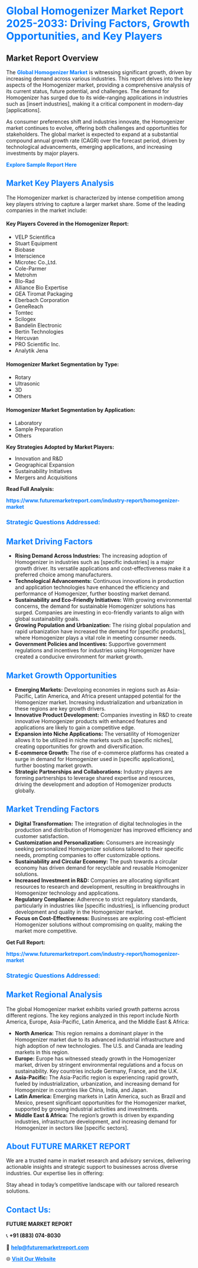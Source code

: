 <h1 style="color: #007BFF;">Global Homogenizer Market Report 2025-2033: Driving Factors, Growth Opportunities, and Key Players</h1>

<section id="overview">
<h2>Market Report Overview</h2>
<p>The <a href="https://www.futuremarketreport.com/industry-report/homogenizer-market" style="color: #007BFF; text-decoration: none;"><strong>Global Homogenizer Market</strong></a> is witnessing significant growth, driven by increasing demand across various industries. This report delves into the key aspects of the Homogenizer market, providing a comprehensive analysis of its current status, future potential, and challenges. The demand for Homogenizer has surged due to its wide-ranging applications in industries such as [insert industries], making it a critical component in modern-day [applications].</p>
<p>As consumer preferences shift and industries innovate, the Homogenizer market continues to evolve, offering both challenges and opportunities for stakeholders. The global market is expected to expand at a substantial compound annual growth rate (CAGR) over the forecast period, driven by technological advancements, emerging applications, and increasing investments by major players.</p>
</section>

<section id="overview">
<p><a href="https://www.futuremarketreport.com/request-sample/reportId=56568" style="color: #007BFF; text-decoration: none;"><strong>Explore Sample Report Here</strong></a></p>
</section>

<section id="key-players">
<h2 style="color: #007BFF;">Market Key Players Analysis</h2>
<p>The Homogenizer market is characterized by intense competition among key players striving to capture a larger market share. Some of the leading companies in the market include:</p>
<h4>Key Players Covered in the Homogenizer Report:</h4>
<ul><li>VELP Scientifica</li><li>Stuart Equipment</li><li>Biobase</li><li>Interscience</li><li>Microtec Co.,Ltd.</li><li>Cole-Parmer</li><li>Metrohm</li><li>BIo-Rad</li><li>Alliance Bio Expertise</li><li>GEA Tiromat Packaging</li><li>Eberbach Corporation</li><li>GeneReach</li><li>Tomtec</li><li>Scilogex</li><li>Bandelin Electronic</li><li>Bertin Technologies</li><li>Hercuvan</li><li>PRO Scientific Inc.</li><li>Analytik Jena</li></ul>
<h4>Homogenizer Market Segmentation by Type:</h4>
<ul><li>Rotary</li><li>Ultrasonic</li><li>3D</li><li>Others</li></ul>

<h4>Homogenizer Market Segmentation by Application:</h4>
<ul><li>Laboratory</li><li>Sample Preparation</li><li>Others</li></ul>
<p><strong>Key Strategies Adopted by Market Players:</strong></p>
<ul>
<li>Innovation and R&D</li>
<li>Geographical Expansion</li>
<li>Sustainability Initiatives</li>
<li>Mergers and Acquisitions</li>
</ul>
</section>

<section>
<p><strong>Read Full Analysis: </strong></p><a href="https://www.futuremarketreport.com/industry-report/homogenizer-market" style="color: #007BFF; text-decoration: none;"><strong>https://www.futuremarketreport.com/industry-report/homogenizer-market</strong></a>
<h3 style="color: #007BFF;">Strategic Questions Addressed:</h3>
</section>

<section id="driving-factors">
<h2 style="color: #007BFF;">Market Driving Factors</h2>
<ul>
<li><strong>Rising Demand Across Industries:</strong> The increasing adoption of Homogenizer in industries such as [specific industries] is a major growth driver. Its versatile applications and cost-effectiveness make it a preferred choice among manufacturers.</li>
<li><strong>Technological Advancements:</strong> Continuous innovations in production and application technologies have enhanced the efficiency and performance of Homogenizer, further boosting market demand.</li>
<li><strong>Sustainability and Eco-Friendly Initiatives:</strong> With growing environmental concerns, the demand for sustainable Homogenizer solutions has surged. Companies are investing in eco-friendly variants to align with global sustainability goals.</li>
<li><strong>Growing Population and Urbanization:</strong> The rising global population and rapid urbanization have increased the demand for [specific products], where Homogenizer plays a vital role in meeting consumer needs.</li>
<li><strong>Government Policies and Incentives:</strong> Supportive government regulations and incentives for industries using Homogenizer have created a conducive environment for market growth.</li>
</ul>
</section>

<section id="growth-opportunities">
<h2 style="color: #007BFF;">Market Growth Opportunities</h2>
<ul>
<li><strong>Emerging Markets:</strong> Developing economies in regions such as Asia-Pacific, Latin America, and Africa present untapped potential for the Homogenizer market. Increasing industrialization and urbanization in these regions are key growth drivers.</li>
<li><strong>Innovative Product Development:</strong> Companies investing in R&D to create innovative Homogenizer products with enhanced features and applications are likely to gain a competitive edge.</li>
<li><strong>Expansion into Niche Applications:</strong> The versatility of Homogenizer allows it to be utilized in niche markets such as [specific niches], creating opportunities for growth and diversification.</li>
<li><strong>E-commerce Growth:</strong> The rise of e-commerce platforms has created a surge in demand for Homogenizer used in [specific applications], further boosting market growth.</li>
<li><strong>Strategic Partnerships and Collaborations:</strong> Industry players are forming partnerships to leverage shared expertise and resources, driving the development and adoption of Homogenizer products globally.</li>
</ul>
</section>

<section id="trending-factors">
<h2 style="color: #007BFF;">Market Trending Factors</h2>
<ul>
<li><strong>Digital Transformation:</strong> The integration of digital technologies in the production and distribution of Homogenizer has improved efficiency and customer satisfaction.</li>
<li><strong>Customization and Personalization:</strong> Consumers are increasingly seeking personalized Homogenizer solutions tailored to their specific needs, prompting companies to offer customizable options.</li>
<li><strong>Sustainability and Circular Economy:</strong> The push towards a circular economy has driven demand for recyclable and reusable Homogenizer solutions.</li>
<li><strong>Increased Investment in R&D:</strong> Companies are allocating significant resources to research and development, resulting in breakthroughs in Homogenizer technology and applications.</li>
<li><strong>Regulatory Compliance:</strong> Adherence to strict regulatory standards, particularly in industries like [specific industries], is influencing product development and quality in the Homogenizer market.</li>
<li><strong>Focus on Cost-Effectiveness:</strong> Businesses are exploring cost-efficient Homogenizer solutions without compromising on quality, making the market more competitive.</li>
</ul>
</section>

<section>
<p><strong>Get Full Report: </strong></p><a href="https://www.futuremarketreport.com/industry-report/homogenizer-market" style="color: #007BFF; text-decoration: none;"><strong>https://www.futuremarketreport.com/industry-report/homogenizer-market</strong></a>
<h3 style="color: #007BFF;">Strategic Questions Addressed:</h3>
</section>


<section id="regional-analysis">
<h2 style="color: #007BFF;">Market Regional Analysis</h2>
<p>The global Homogenizer market exhibits varied growth patterns across different regions. The key regions analyzed in this report include North America, Europe, Asia-Pacific, Latin America, and the Middle East & Africa:</p>
<ul>
<li><strong>North America:</strong> This region remains a dominant player in the Homogenizer market due to its advanced industrial infrastructure and high adoption of new technologies. The U.S. and Canada are leading markets in this region.</li>
<li><strong>Europe:</strong> Europe has witnessed steady growth in the Homogenizer market, driven by stringent environmental regulations and a focus on sustainability. Key countries include Germany, France, and the U.K.</li>
<li><strong>Asia-Pacific:</strong> The Asia-Pacific region is experiencing rapid growth, fueled by industrialization, urbanization, and increasing demand for Homogenizer in countries like China, India, and Japan.</li>
<li><strong>Latin America:</strong> Emerging markets in Latin America, such as Brazil and Mexico, present significant opportunities for the Homogenizer market, supported by growing industrial activities and investments.</li>
<li><strong>Middle East & Africa:</strong> The region’s growth is driven by expanding industries, infrastructure development, and increasing demand for Homogenizer in sectors like [specific sectors].</li>
</ul>
</section>

<footer>
<h2 style="color: #007BFF;">About FUTURE MARKET REPORT</h2>
<p>We are a trusted name in market research and advisory services, delivering actionable insights and strategic support to businesses across diverse industries. Our expertise lies in offering:</p>

<p>Stay ahead in today’s competitive landscape with our tailored research solutions.</p>

<h2 style="color: #007BFF;">Contact Us:</h2>
<p><strong>FUTURE MARKET REPORT</strong></p>
<p>📞 <strong>+91 (883) 074-8030</strong></p>
<p>📧 <strong><a href="mailto:help@futuremarketreport.com" style="color: #007BFF;">help@futuremarketreport.com</a></strong></p>
<p>🌐 <strong><a href="https://www.futuremarketreport.com/" style="color: #007BFF;">Visit Our Website</a></strong></p>
</footer>